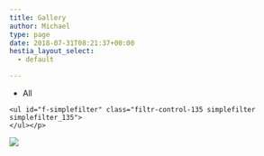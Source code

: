 ```yaml
---
title: Gallery
author: Michael
type: page
date: 2018-07-31T08:21:37+00:00
hestia_layout_select:
  - default

---
```

<!-- CSS Part Start From Here-->

<div class="portfolio-wraper pfg-bootstrap" version="1.3.0">
  <div class="col-lg-12 col-md-12 col-xs-12 text-center">
    <ul id="all-simplefilter" class="filtr-control-135 simplefilter simplefilter_135">
      <li id="all" class="active filtr-controls-135" data-filter="all">
        All
      </li>
    </ul>
    
    <ul id="f-simplefilter" class="filtr-control-135 simplefilter simplefilter_135">
    </ul></p>
  </div>
  
  <p>
    <!-- Shuffle & Sort Controls -->
  </p>
  
  <div class="row loading-wrapper text-center">
    <img src="https://i2.wp.com/michaelreichenbach.de/wp-content/plugins/portfolio-filter-gallery//img/loading-icon.gif?w=60&#038;ssl=1"  data-recalc-dims="1" />
  </div>
  
  <div class="filter_gallery_135 row filtr-container filters-div" style="opacity:0">
    Sorry! No image gallery found :[PFG id=135]
  </div></p>
</div>
